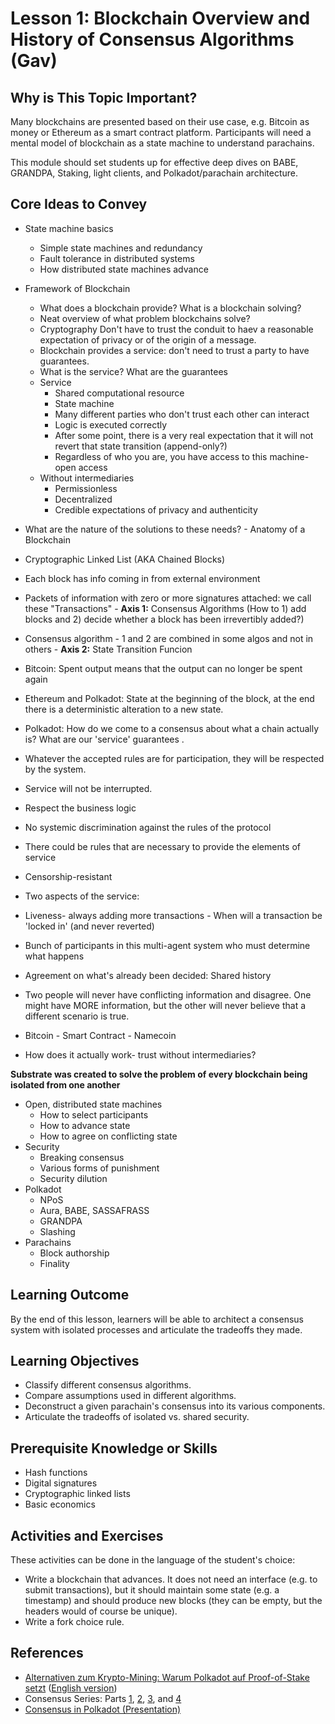 # Lesson 1: Blockchain Overview and History of Consensus Algorithms (Gav)

## Why is This Topic Important?

Many blockchains are presented based on their use case, e.g. Bitcoin as money or Ethereum as a smart contract platform. Participants will need a mental model of blockchain as a state machine to understand parachains.

This module should set students up for effective deep dives on BABE, GRANDPA, Staking, light clients, and Polkadot/parachain architecture.

## Core Ideas to Convey

- State machine basics
  - Simple state machines and redundancy
  - Fault tolerance in distributed systems
  - How distributed state machines advance
- Framework of Blockchain

  - What does a blockchain provide? What is a blockchain solving?
  - Neat overview of what problem blockchains solve?
  - Cryptography Don't have to trust the conduit to haev a reasonable expectation of privacy or of the origin of a message.
  - Blockchain provides a service: don't need to trust a party to have guarantees.
  - What is the service? What are the guarantees
  - Service
    - Shared computational resource
    - State machine
    - Many different parties who don't trust each other can interact
    - Logic is executed correctly
    - After some point, there is a very real expectation that it will not revert that state transition (append-only?)
    - Regardless of who you are, you have access to this machine- open access
  - Without intermediaries
    - Permissionless
    - Decentralized
    - Credible expectations of privacy and authenticity

- What are the nature of the solutions to these needs? - Anatomy of a Blockchain
 - Cryptographic Linked List (AKA Chained Blocks) 
 - Each block has info coming in from external environment 
 - Packets of information with zero or more signatures attached: we call these "Transactions" - **Axis 1:** Consensus Algorithms (How to 1) add blocks and 2) decide whether a block has been irrevertibly added?)

 - Consensus algorithm - 1 and 2 are combined in some algos and not in others - **Axis 2:** State Transition Funcion 
 - Bitcoin: Spent output means that the output can no longer be spent again 
 - Ethereum and Polkadot: State at the beginning of the block, at the end there is a deterministic alteration to a new state. 
 - Polkadot: How do we come to a consensus about what a chain actually is? What are our 'service' guarantees .

- Whatever the accepted rules are for participation, they will be respected by the system. 
- Service will not be interrupted. 
- Respect the business logic 
- No systemic discrimination against the rules of the protocol 
- There could be rules that are necessary to provide the elements of service 
- Censorship-resistant 

- Two aspects of the service: 
- Liveness- always adding more transactions - When will a transaction be 'locked in' (and never reverted) 
- Bunch of participants in this multi-agent system who must determine what happens 
- Agreement on what's already been decided: Shared history 
- Two people will never have conflicting information and disagree. One might have MORE information, but the other will never believe that a different scenario is true. 
- Bitcoin - Smart Contract - Namecoin
- How does it actually work- trust without intermediaries?

**Substrate was created to solve the problem of every blockchain being isolated from one another**

- Open, distributed state machines
  - How to select participants
  - How to advance state
  - How to agree on conflicting state
- Security
  - Breaking consensus
  - Various forms of punishment
  - Security dilution
- Polkadot
  - NPoS
  - Aura, BABE, SASSAFRASS
  - GRANDPA
  - Slashing
- Parachains
  - Block authorship
  - Finality

## Learning Outcome

By the end of this lesson, learners will be able to architect a consensus system with isolated processes and articulate the tradeoffs they made.

## Learning Objectives

- Classify different consensus algorithms.
- Compare assumptions used in different algorithms.
- Deconstruct a given parachain's consensus into its various components.
- Articulate the tradeoffs of isolated vs. shared security.

## Prerequisite Knowledge or Skills

- Hash functions
- Digital signatures
- Cryptographic linked lists
- Basic economics

## Activities and Exercises

These activities can be done in the language of the student's choice:

- Write a blockchain that advances. It does not need an interface (e.g. to submit transactions), but it should maintain some state (e.g. a timestamp) and should produce new blocks (they can be empty, but the headers would of course be unique).
- Write a fork choice rule.

## References

- [Alternativen zum Krypto-Mining: Warum Polkadot auf Proof-of-Stake setzt](https://www.heise.de/hintergrund/Alternativen-zum-Krypto-Mining-Warum-Polkadot-auf-Proof-of-Stake-setzt-6199450.html?seite=all) ([English version](https://drive.google.com/file/d/171hN-f3GINL2r3Yv-78XXKfSd6Sg68Nj/view?usp=sharing))
- Consensus Series: Parts [1](https://polkadot.network/polkadot-consensus-part-1-introduction/), [2](https://polkadot.network/polkadot-consensus-part-2-grandpa/), [3](https://polkadot.network/blog/polkadot-consensus-part-3-babe/), and [4](https://polkadot.network/blog/polkadot-consensus-part-4-security/)
- [Consensus in Polkadot (Presentation)](https://docs.google.com/presentation/d/1pTUFqdkyRa1C5mfzL-isyYGKqaFWdUAZraODO_WkSHs/edit#slide=id.g58f1ea59d2_0_6)

